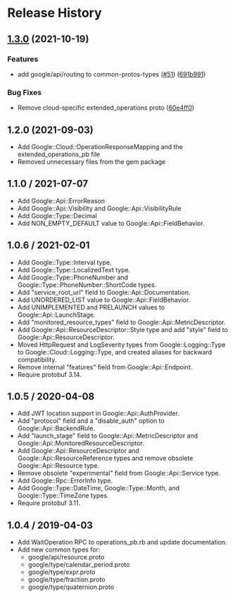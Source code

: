 # Release History

## [1.3.0](https://www.github.com/googleapis/common-protos-ruby/compare/googleapis-common-protos-types/v1.2.0...googleapis-common-protos-types/v1.3.0) (2021-10-19)


### Features

* add google/api/routing to common-protos-types ([#51](https://www.github.com/googleapis/common-protos-ruby/issues/51)) ([691b991](https://www.github.com/googleapis/common-protos-ruby/commit/691b9915a3c21018d541d3160f4010081863f693))


### Bug Fixes

* Remove cloud-specific extended_operations proto ([60e4ff0](https://www.github.com/googleapis/common-protos-ruby/commit/60e4ff030b0d1cd8d73eba3ea6ef39f5a33d4cd3))

## 1.2.0 (2021-09-03)

* Add Google::Cloud::OperationResponseMapping and the extended_operations_pb file
* Removed unnecessary files from the gem package

## 1.1.0 / 2021-07-07

* Add Google::Api::ErrorReason
* Add Google::Api::Visibility and Google::Api::VisibilityRule
* Add Google::Type::Decimal
* Add NON_EMPTY_DEFAULT value to Google::Api::FieldBehavior.

## 1.0.6 / 2021-02-01

* Add Google::Type::Interval type.
* Add Google::Type::LocalizedText type.
* Add Google::Type::PhoneNumber and Google::Type::PhoneNumber::ShortCode types.
* Add "service_root_url" field to Google::Api::Documentation.
* Add UNORDERED_LIST value to Google::Api::FieldBehavior.
* Add UNIMPLEMENTED and PRELAUNCH values to Google::Api::LaunchStage.
* Add "monitored_resource_types" field to Google::Api::MetricDescriptor.
* Add Google::Api::ResourceDescriptor::Style type and add "style" field to Google::Api::ResourceDescriptor.
* Moved HttpRequest and LogSeverity types from Google::Logging::Type to Google::Cloud::Logging::Type, and created aliases for backward compatibility.
* Remove internal "features" field from Google::Api::Endpoint.
* Require protobuf 3.14.

## 1.0.5 / 2020-04-08

* Add JWT location support in Google::Api::AuthProvider.
* Add "protocol" field and a "disable_auth" option to Google::Api::BackendRule.
* Add "launch_stage" field to Google::Api::MetricDescriptor and Google::Api::MonitoredResourceDescriptor.
* Add Google::Api::ResourceDescriptor and Google::Api::ResourceReference types and remove obsolete Google::Api::Resource type.
* Remove obsolete "experimental" field from Google::Api::Service type.
* Add Google::Rpc::ErrorInfo type.
* Add Google::Type::DateTime, Google::Type::Month, and Google::Type::TimeZone types.
* Require protobuf 3.11.

## 1.0.4 / 2019-04-03

* Add WaitOperation RPC to operations_pb.rb and update documentation.
* Add new common types for:
  + google/api/resource.proto
  + google/type/calendar_period.proto
  + google/type/expr.proto
  + google/type/fraction.proto
  + google/type/quaternion.proto
